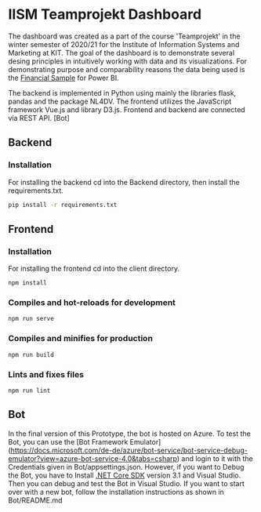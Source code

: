 # IISM Teamprojekt Dashboard

The dashboard was created as a part of the course 'Teamprojekt' in the winter semester of 2020/21 for the Institute of Information Systems and Marketing at KIT. The goal of the dashboard is to demonstrate several desing principles in intuitively working with data and its visualizations. For demonstrating purpose and comparability reasons the data being used is the [Financial Sample](https://docs.microsoft.com/en-us/power-bi/create-reports/sample-financial-download) for Power BI.

The backend is implemented in Python using mainly the libraries flask, pandas and the package NL4DV. The frontend utilizes the JavaScript framework Vue.js and library D3.js. Frontend and backend are connected via REST API. [Bot]

## Backend
### Installation 
For installing the backend cd into the Backend directory, then install the requirements.txt. 
```bash
pip install -r requirements.txt 
```
## Frontend
### Installation 
For installing the frontend cd into the client directory. 
```
npm install
```
### Compiles and hot-reloads for development
```
npm run serve
```

### Compiles and minifies for production
```
npm run build
```

### Lints and fixes files
```
npm run lint
```
## Bot
In the final version of this Prototype, the bot is hosted on Azure. To test the Bot, you can use the [Bot Framework Emulator] (https://docs.microsoft.com/de-de/azure/bot-service/bot-service-debug-emulator?view=azure-bot-service-4.0&tabs=csharp) and login to it with the Credentials given in Bot/appsettings.json. However, if you want to Debug the Bot, you have to Install [.NET Core SDK](https://dotnet.microsoft.com/download) version 3.1 and Visual Studio.
Then you can debug and test the Bot in Visual Studio.
If you want to start over with a new bot, follow the installation instructions as shown in Bot/README.md